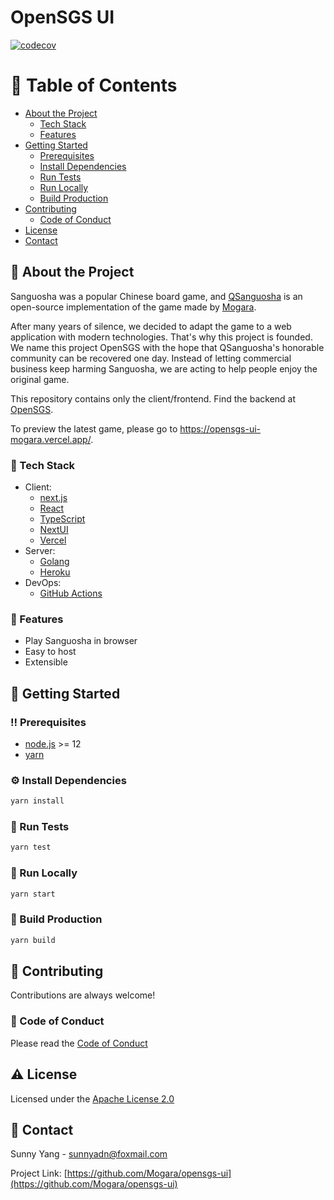 # OpenSGS UI

[![codecov](https://codecov.io/gh/Mogara/opensgs-ui/branch/main/graph/badge.svg?token=FH4BNMC6VQ)](https://codecov.io/gh/Mogara/opensgs-ui)

# :notebook_with_decorative_cover: Table of Contents

- [About the Project](#star2-about-the-project)
    * [Tech Stack](#space_invader-tech-stack)
    * [Features](#dart-features)
- [Getting Started](#toolbox-getting-started)
    * [Prerequisites](#bangbang-prerequisites)
    * [Install Dependencies](#gear-install-dependencies)
    * [Run Tests](#test_tube-run-tests)
    * [Run Locally](#running-run-locally)
    * [Build Production](#triangular_flag_on_post-build-production)
- [Contributing](#wave-contributing)
    * [Code of Conduct](#scroll-code-of-conduct)
- [License](#warning-license)
- [Contact](#handshake-contact)

## :star2: About the Project

Sanguosha was a popular Chinese board game, and [QSanguosha](https://github.com/Mogara/QSanguosha) is an open-source
implementation of the game made by [Mogara](https://github.com/Mogara).

After many years of silence, we decided to adapt the game to a web application with modern technologies.
That's why this project is founded. 
We name this project OpenSGS with the hope that QSanguosha's honorable community can be recovered one day. 
Instead of letting commercial business keep harming Sanguosha, we are acting to help people enjoy the original game.

This repository contains only the client/frontend. Find the backend at [OpenSGS](https://github.com/Mogara/OpenSGS).

To preview the latest game, please go to https://opensgs-ui-mogara.vercel.app/.

### :space_invader: Tech Stack

- Client:
  - [next.js](https://nextjs.org/)
  - [React](https://reactjs.org/)
  - [TypeScript](https://www.typescriptlang.org/)
  - [NextUI](https://nextui.org/)
  - [Vercel](https://vercel.com/)
- Server:
  - [Golang](https://golang.org/)
  - [Heroku](https://www.heroku.com/)
- DevOps:
  - [GitHub Actions](https://github.com/features/actions)

### :dart: Features

- Play Sanguosha in browser
- Easy to host
- Extensible

## 	:toolbox: Getting Started

### :bangbang: Prerequisites

- [node.js](https://nodejs.org/) >= 12
- [yarn](https://yarnpkg.com/)

### :gear: Install Dependencies

```bash
yarn install
```

### :test_tube: Run Tests

```bash
yarn test
```

### :running: Run Locally

```bash
yarn start
```

### :triangular_flag_on_post: Build Production

```bash
yarn build
```

## :wave: Contributing

Contributions are always welcome!

### :scroll: Code of Conduct

Please read the [Code of Conduct](CODE_OF_CONDUCT.md)

## :warning: License

Licensed under the [Apache License 2.0](LICENSE)

## :handshake: Contact

Sunny Yang - sunnyadn@foxmail.com

Project Link: [https://github.com/Mogara/opensgs-ui](https://github.com/Mogara/opensgs-ui)
